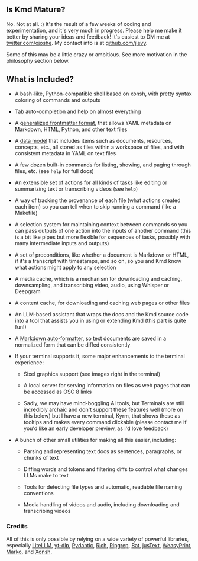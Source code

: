 ## Is Kmd Mature?

No. Not at all.
:) It's the result of a few weeks of coding and experimentation, and it's
very much in progress.
Please help me make it better by sharing your ideas and feedback!
It's easiest to DM me at [twitter.com/ojoshe](https://x.com/ojoshe).
My contact info is at [github.com/jlevy](https://github.com/jlevy).

Some of this may be a little crazy or ambitious.
See more motivation in the philosophy section below.

## What is Included?

- A bash-like, Python-compatible shell based on xonsh, with pretty syntax coloring of
  commands and outputs

- Tab auto-completion and help on almost everything

- A [generalized frontmatter format](https://github.com/jlevy/frontmatter-format), that
  allows YAML metadata on Markdown, HTML, Python, and other text files

- A [data model](https://github.com/jlevy/kmd/tree/main/kmd/model) that includes items
  such as documents, resources, concepts, etc., all stored as files within a workspace
  of files, and with consistent metadata in YAML on text files

- A few dozen built-in commands for listing, showing, and paging through files, etc.
  (see `help` for full docs)

- An extensible set of actions for all kinds of tasks like editing or summarizing text
  or transcribing videos (see `help`)

- A way of tracking the provenance of each file (what actions created each item) so you
  can tell when to skip running a command (like a Makefile)

- A selection system for maintaining context between commands so you can pass outputs of
  one action into the inputs of another command (this is a bit like pipes but more
  flexible for sequences of tasks, possibly with many intermediate inputs and outputs)

- A set of preconditions, like whether a document is Markdown or HTML, if it's a
  transcript with timestamps, and so on, so you and Kmd know what actions might apply to
  any selection

- A media cache, which is a mechanism for downloading and caching, downsampling, and
  transcribing video, audio, using Whisper or Deepgram

- A content cache, for downloading and caching web pages or other files

- An LLM-based assistant that wraps the docs and the Kmd source code into a tool that
  assists you in using or extending Kmd (this part is quite fun!)

- A
  [Markdown auto-formatter](https://github.com/jlevy/kmd/blob/main/kmd/text_formatting/markdown_normalization.py),
  so text documents are saved in a normalized form that can be diffed consistently

- If your terminal supports it, some major enhancements to the terminal experience:

  - Sixel graphics support (see images right in the terminal)

  - A local server for serving information on files as web pages that can be accessed as
    OSC 8 links

  - Sadly, we may have mind-boggling AI tools, but Terminals are still incredibly
    archaic and don't support these features well (more on this below) but I have a new
    terminal, Kyrm, that shows these as tooltips and makes every command clickable
    (please contact me if you'd like an early developer preview, as I'd love feedback)

- A bunch of other small utilities for making all this easier, including:

  - Parsing and representing text docs as sentences, paragraphs, or chunks of text

  - Diffing words and tokens and filtering diffs to control what changes LLMs make to
    text

  - Tools for detecting file types and automatic, readable file naming conventions

  - Media handling of videos and audio, including downloading and transcribing videos

### Credits

All of this is only possible by relying on a wide variety of powerful libraries,
especially [LiteLLM](https://github.com/BerriAI/litellm),
[yt-dlp](https://github.com/yt-dlp/yt-dlp),
[Pydantic](https://github.com/pydantic/pydantic),
[Rich](https://github.com/Textualize/rich),
[Ripgrep](https://github.com/BurntSushi/ripgrep), [Bat](https://github.com/sharkdp/bat),
[jusText](https://github.com/miso-belica/jusText),
[WeasyPrint](https://github.com/Kozea/WeasyPrint),
[Marko](https://github.com/frostming/marko), and
[Xonsh](https://github.com/xonsh/xonsh).
